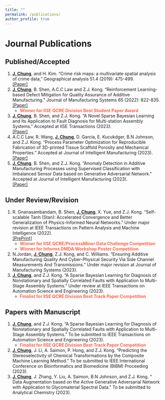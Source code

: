 ```yaml
---
title: ""
permalink: /publications/
author_profile: true
---
```

# Journal Publications 

## Published/Accepted 
1. <b><ins>J. Chung</ins></b>, and H. Kim.  “Crime risk maps: a multivariate spatial analysis of crime data,” Geographical analysis 51.4 (2019): 475-499. <br>[[Paper]](https://onlinelibrary.wiley.com/doi/full/10.1111/gean.12182) 
2. <b><ins>J. Chung</ins></b>, B. Shen, A.C.C Law and Z.J. Kong. “Reinforcement Learning-based Defect Mitigation for
Quality Assurance of Additive Manufacturing.” Journal of Manufacturing Systems 65 (2022): 822-835.
<br>[[Paper]](https://doi.org/10.1016/j.jmsy.2022.11.008) 
    * <span style="color: Tomato"> **Winner for IISE QCRE Division Best Student Paper Award**  </span>  
3. <b><ins>J. Chung</ins></b>, B. Shen, and Z.J. Kong. “A Novel Sparse Bayesian Learning and Its Application to Fault
Diagnosis for Multi-station Assembly Systems.” Accepted at IISE Transactions (2023).  <br>[[Paper]](https://doi.org/10.1080/24725854.2023.2199813) 
4. A.C.C Law, R. Wang, <b><ins>J. Chung</ins></b>, D. Garcia, E. Kucukdger, B.N Johnson, and Z.J. Kong. “Process Parameter Optimization for Reproducible Fabrication of 3D-printed Tissue Scaffold Porosity and Mechanical Properties.” Accepted at Journal of Intelligent Manufacturing (2023). <br>[[Paper]](https://doi.org/10.1007/s10845-023-02141-0) 
5. <b><ins>J. Chung</ins></b>, B. Shen, and Z.J. Kong. “Anomaly Detection in Additive Manufacturing Processes using Supervised Classification with Imbalanced Sensor Data based on Generative Adversarial Network.” Accepted at Journal of Intelligent Manufacturing (2023). <br>[[Paper]](https://link.springer.com/article/10.1007/s10845-023-02163-8) 

## Under Review/Revision
1. R. Gnanasambandam, B. Shen, <b><ins>J. Chung</ins></b>, X. Yue, and Z.J. Kong. “Self-scalable Tanh (Stan): Accelerated
Convergence and Better Generalization of Physics-Informed Neural Networks.” Under major revision at IEEE
Transactions on Pattern Analysis and Machine Intelligence (2022). <br>[[PrePrint]](https://arxiv.org/abs/2204.12589)
    * <span style="color: Tomato"> **Winner for IISE QCRE/ProcessMiner Data Challenge Competition**  </span> 
    * <span style="color: Tomato"> **Winner for Informs DMDA Workshop Poster Competition**  </span> 
2. N.Jordan, <b><ins>J. Chung</ins></b>, Z.J. Kong, and C. Williams. “Ensuring Additive Manufacturing Quality And Cyber-Physical Security Via Side Channel Measurements And Transmissions.” Under major revision at Journal of Manufacturing Systems (2023).
3. <b><ins>J. Chung</ins></b>, and Z.J. Kong. “A Sparse Bayesian Learning for Diagnosis of Nonstationary and Spatially Correlated Faults with Application to Multi-Stage Assembly Systems.” Under review at IEEE Transactions on Automation Science and Engineering (2023).
   * <span style="color: Tomato"> **Finalist for IISE QCRE Division Best Track Paper Competition**  </span> 
## Papers with Manuscript
1. <b><ins>J. Chung</ins></b>, and Z.J. Kong. “A Sparse Bayesian Learning for Diagnosis of Nonstationary and Spatially Correlated Faults with Application to Multi-Stage Assembly Systems.” To be submitted to IEEE Transactions on Automation Science and Engineering (2023).
   * <span style="color: Tomato"> **Finalist for IISE QCRE Division Best Track Paper Competition**  </span> 
2. <b><ins>J. Chung</ins></b>, J. Li, A. Saimon, P. Hong, and Z.J. Kong.	“Predicting the Stereoselectivity of Chemical
Transformations by the Composite Machine Learning Method.”  To be submitted to IEEE International Conference on Bioinformatics and Biomedicine (BIBM) Proceeding (2023).
3. <b><ins>J. Chung</ins></b>, J. Zhang, Y. Liu, A. Saimon, B.N Johnson, and Z.J. Kong. “ Data Augmentation based on the Active Generative Adversarial Network with Application to Glycomaterial Spectral Data.” To be submitted to Analytical Chemistry (2023).	
